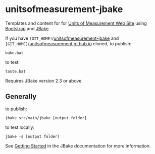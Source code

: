 unitsofmeasurement-jbake
=====================================

Templates and content for for [Units of Measurement Web Site](http://unitsofmeasurement.github.io) using [Bootstrap](http://getbootstrap.com) and [JBake](http://jbake.org/)


If you have `[GIT_HOME]`/[unitsofmeasurement-jbake](https://github.com/unitsofmeasurement/unitsofmeasurement-jbake "unitsofmeasurement-jbake") and `[GIT_HOME]`/[unitsofmeasurement.github.io](https://github.com/unitsofmeasurement/unitsofmeasurement.github.io "unitsofmeasurement.github.io") cloned, 
to publish:

    bake.bat

to test:

    taste.bat

Requires JBake version 2.3 or above

Generally
---------

to publish:

    jbake src/main/jbake [output folder]

to test locally:

    jbake -s [output folder]

See [Getting Started](http://jbake.org/docs/2.3.2/#getting_started) in the JBake documentation for more information.
